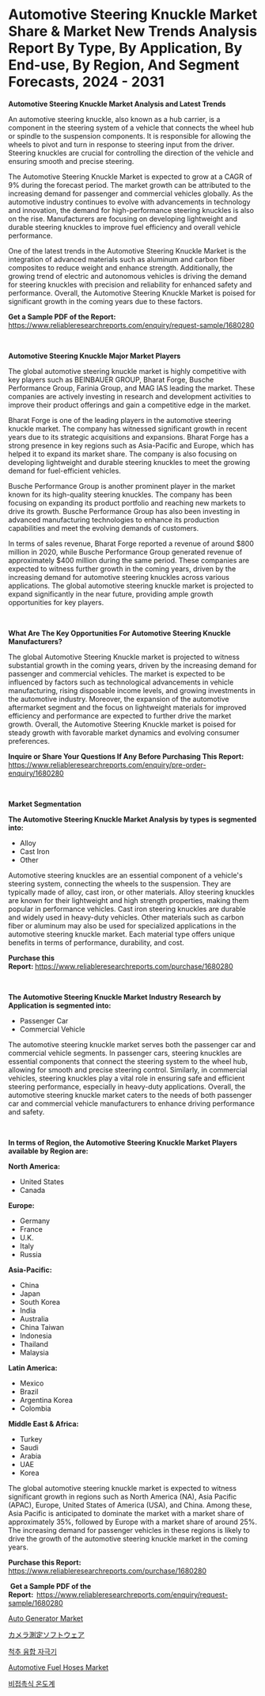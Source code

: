 <p><h1>Automotive Steering Knuckle Market Share & Market New Trends Analysis Report By Type, By Application, By End-use, By Region, And Segment Forecasts, 2024 - 2031</h1></p><p><strong>Automotive Steering Knuckle Market Analysis and Latest Trends</strong></p>
<p><p>An automotive steering knuckle, also known as a hub carrier, is a component in the steering system of a vehicle that connects the wheel hub or spindle to the suspension components. It is responsible for allowing the wheels to pivot and turn in response to steering input from the driver. Steering knuckles are crucial for controlling the direction of the vehicle and ensuring smooth and precise steering.</p><p>The Automotive Steering Knuckle Market is expected to grow at a CAGR of 9% during the forecast period. The market growth can be attributed to the increasing demand for passenger and commercial vehicles globally. As the automotive industry continues to evolve with advancements in technology and innovation, the demand for high-performance steering knuckles is also on the rise. Manufacturers are focusing on developing lightweight and durable steering knuckles to improve fuel efficiency and overall vehicle performance.</p><p>One of the latest trends in the Automotive Steering Knuckle Market is the integration of advanced materials such as aluminum and carbon fiber composites to reduce weight and enhance strength. Additionally, the growing trend of electric and autonomous vehicles is driving the demand for steering knuckles with precision and reliability for enhanced safety and performance. Overall, the Automotive Steering Knuckle Market is poised for significant growth in the coming years due to these factors.</p></p>
<p><strong>Get a Sample PDF of the Report:&nbsp;</strong> <a href="https://www.reliableresearchreports.com/enquiry/request-sample/1680280">https://www.reliableresearchreports.com/enquiry/request-sample/1680280</a></p>
<p>&nbsp;</p>
<p><strong>Automotive Steering Knuckle Major Market Players</strong></p>
<p><p>The global automotive steering knuckle market is highly competitive with key players such as BEINBAUER GROUP, Bharat Forge, Busche Performance Group, Farinia Group, and MAG IAS leading the market. These companies are actively investing in research and development activities to improve their product offerings and gain a competitive edge in the market.</p><p>Bharat Forge is one of the leading players in the automotive steering knuckle market. The company has witnessed significant growth in recent years due to its strategic acquisitions and expansions. Bharat Forge has a strong presence in key regions such as Asia-Pacific and Europe, which has helped it to expand its market share. The company is also focusing on developing lightweight and durable steering knuckles to meet the growing demand for fuel-efficient vehicles.</p><p>Busche Performance Group is another prominent player in the market known for its high-quality steering knuckles. The company has been focusing on expanding its product portfolio and reaching new markets to drive its growth. Busche Performance Group has also been investing in advanced manufacturing technologies to enhance its production capabilities and meet the evolving demands of customers.</p><p>In terms of sales revenue, Bharat Forge reported a revenue of around $800 million in 2020, while Busche Performance Group generated revenue of approximately $400 million during the same period. These companies are expected to witness further growth in the coming years, driven by the increasing demand for automotive steering knuckles across various applications. The global automotive steering knuckle market is projected to expand significantly in the near future, providing ample growth opportunities for key players.</p></p>
<p>&nbsp;</p>
<p><strong>What Are The Key Opportunities For Automotive Steering Knuckle Manufacturers?</strong></p>
<p><p>The global Automotive Steering Knuckle market is projected to witness substantial growth in the coming years, driven by the increasing demand for passenger and commercial vehicles. The market is expected to be influenced by factors such as technological advancements in vehicle manufacturing, rising disposable income levels, and growing investments in the automotive industry. Moreover, the expansion of the automotive aftermarket segment and the focus on lightweight materials for improved efficiency and performance are expected to further drive the market growth. Overall, the Automotive Steering Knuckle market is poised for steady growth with favorable market dynamics and evolving consumer preferences.</p></p>
<p><strong>Inquire or Share Your Questions If Any Before Purchasing This Report:</strong> <a href="https://www.reliableresearchreports.com/enquiry/pre-order-enquiry/1680280">https://www.reliableresearchreports.com/enquiry/pre-order-enquiry/1680280</a></p>
<p>&nbsp;</p>
<p><strong>Market Segmentation</strong></p>
<p><strong>The Automotive Steering Knuckle Market Analysis by types is segmented into:</strong></p>
<p><ul><li>Alloy</li><li>Cast Iron</li><li>Other</li></ul></p>
<p><p>Automotive steering knuckles are an essential component of a vehicle's steering system, connecting the wheels to the suspension. They are typically made of alloy, cast iron, or other materials. Alloy steering knuckles are known for their lightweight and high strength properties, making them popular in performance vehicles. Cast iron steering knuckles are durable and widely used in heavy-duty vehicles. Other materials such as carbon fiber or aluminum may also be used for specialized applications in the automotive steering knuckle market. Each material type offers unique benefits in terms of performance, durability, and cost.</p></p>
<p><strong>Purchase this Report:&nbsp;</strong><a href="https://www.reliableresearchreports.com/purchase/1680280">https://www.reliableresearchreports.com/purchase/1680280</a></p>
<p>&nbsp;</p>
<p><strong>The Automotive Steering Knuckle Market Industry Research by Application is segmented into:</strong></p>
<p><ul><li>Passenger Car</li><li>Commercial Vehicle</li></ul></p>
<p><p>The automotive steering knuckle market serves both the passenger car and commercial vehicle segments. In passenger cars, steering knuckles are essential components that connect the steering system to the wheel hub, allowing for smooth and precise steering control. Similarly, in commercial vehicles, steering knuckles play a vital role in ensuring safe and efficient steering performance, especially in heavy-duty applications. Overall, the automotive steering knuckle market caters to the needs of both passenger car and commercial vehicle manufacturers to enhance driving performance and safety.</p></p>
<p>&nbsp;</p>
<p><strong>In terms of Region, the Automotive Steering Knuckle Market Players available by Region are:</strong></p>
<p>
    <p> <strong> North America: </strong>
        <ul>
            <li>United States</li>
            <li>Canada</li>
        </ul>
        </p> 
    <p> <strong> Europe: </strong>
        <ul>
            <li>Germany</li>
            <li>France</li>
            <li>U.K.</li>
            <li>Italy</li>
            <li>Russia</li>
        </ul>
        </p> 
    <p> <strong> Asia-Pacific: </strong>
        <ul>
            <li>China</li>
            <li>Japan</li>
            <li>South Korea</li>
            <li>India</li>
            <li>Australia</li>
            <li>China Taiwan</li>
            <li>Indonesia</li>
            <li>Thailand</li>
            <li>Malaysia</li>
        </ul>
        </p> 
    <p> <strong> Latin America: </strong>
        <ul>
            <li>Mexico</li>
            <li>Brazil</li>
            <li>Argentina Korea</li>
            <li>Colombia</li>
        </ul>
        </p> 
    <p> <strong> Middle East & Africa: </strong>
        <ul>
            <li>Turkey</li>
            <li>Saudi</li>
            <li>Arabia</li>
            <li>UAE</li>
            <li>Korea</li>
        </ul>
    </p>
    </p>
<p><p>The global automotive steering knuckle market is expected to witness significant growth in regions such as North America (NA), Asia Pacific (APAC), Europe, United States of America (USA), and China. Among these, Asia Pacific is anticipated to dominate the market with a market share of approximately 35%, followed by Europe with a market share of around 25%. The increasing demand for passenger vehicles in these regions is likely to drive the growth of the automotive steering knuckle market in the coming years.</p></p>
<p><strong>Purchase this Report: </strong><a href="https://www.reliableresearchreports.com/purchase/1680280">https://www.reliableresearchreports.com/purchase/1680280</a></p>
<p>&nbsp;<strong>Get a Sample PDF of the Report:&nbsp;&nbsp;</strong><a href="https://www.reliableresearchreports.com/enquiry/request-sample/1680280">https://www.reliableresearchreports.com/enquiry/request-sample/1680280</a></p>
<p><strong></strong></p>
<p><p><a href="https://github.com/globismark/Market-Research-Report-List-2/blob/main/auto-generator-market.md">Auto Generator Market</a></p><p><a href="https://medium.com/@cheryledianeweber9eti23wjw9/%E3%82%AB%E3%83%A1%E3%83%A9%E6%B8%AC%E5%AE%9A%E3%82%BD%E3%83%95%E3%83%88%E3%82%A6%E3%82%A7%E3%82%A2%E5%B8%82%E5%A0%B4-2031%E5%B9%B4%E3%81%BE%E3%81%A7%E3%81%AE%E6%88%90%E5%8A%9F%E3%81%97%E3%81%9F%E3%83%93%E3%82%B8%E3%83%8D%E3%82%B9%E6%88%A6%E7%95%A5%E3%81%AE%E9%8D%B5-1f40f90cfd70">カメラ測定ソフトウェア</a></p><p><a href="https://medium.com/@bkszjgzqq1851/%EC%B2%99%EC%B6%94-%EC%9C%B5%ED%95%A9-%EC%9E%90%EA%B7%B9%EA%B8%B0-%EC%8B%9C%EC%9E%A5-%EC%84%B1%EA%B3%B5%EC%A0%81%EC%9D%B8-%EB%B9%84%EC%A6%88%EB%8B%88%EC%8A%A4-%EC%A0%84%EB%9E%B5%EC%9D%84-%EC%9C%84%ED%95%9C-%ED%95%B5%EC%8B%AC-2031%EB%85%84%EA%B9%8C%EC%A7%80%EC%9D%98-%EC%98%88%EC%B8%A1-490b53f73fdd">척추 융합 자극기</a></p><p><a href="https://github.com/prosalinda88/Market-Research-Report-List-3/blob/main/automotive-fuel-hoses-market.md">Automotive Fuel Hoses Market</a></p><p><a href="https://medium.com/@bkszjgzqq1851/%ED%84%B0%EC%B9%98%EB%A0%88%EC%8A%A4-%EC%98%A8%EB%8F%84%EA%B3%84-%EC%8B%9C%EC%9E%A5-%EC%8B%9C%EC%9E%A5-%EC%A0%90%EC%9C%A0%EC%9C%A8-%EC%8B%9C%EC%9E%A5-%ED%8A%B8%EB%A0%8C%EB%93%9C-%EB%B0%8F-%EB%AF%B8%EB%9E%98-%EC%84%B1%EC%9E%A5-%ED%83%90%EC%83%89-e2396c874392">비접촉식 온도계</a></p></p>